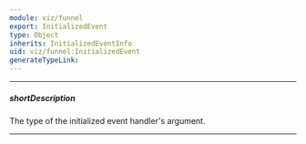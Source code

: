 ```yaml
---
module: viz/funnel
export: InitializedEvent
type: Object
inherits: InitializedEventInfo
uid: viz/funnel:InitializedEvent
generateTypeLink: 
---
```

---
##### shortDescription
The type of the initialized event handler's argument.

---
<!-- Description goes here -->